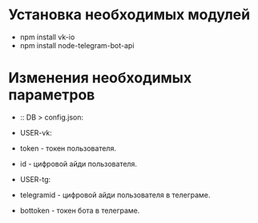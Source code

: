 # Установка необходимых модулей

* npm install vk-io
* npm install node-telegram-bot-api

# Изменения необходимых параметров

* :: DB > config.json:

* USER-vk:

* token - токен пользователя.
* id - цифровой айди пользователя.

* USER-tg:

* telegramid - цифровой айди пользователя в телеграме.
* bottoken - токен бота в телеграме.
